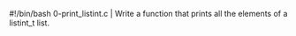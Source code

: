 #!/bin/bash
0-print_listint.c | Write a function that prints all the elements of a listint_t list.

